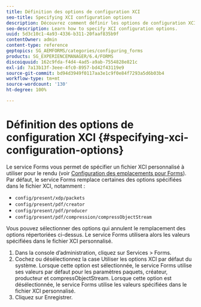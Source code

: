 ```yaml
---
title: Définition des options de configuration XCI
seo-title: Specifying XCI configuration options
description: Découvrez comment définir les options de configuration XCI.
seo-description: Learn how to specify XCI configuration options.
uuid: 5d3c10c1-4a93-4336-b311-20faaf835b9f
contentOwner: admin
content-type: reference
geptopics: SG_AEMFORMS/categories/configuring_forms
products: SG_EXPERIENCEMANAGER/6.4/FORMS
discoiquuid: 162c9fda-f4d4-4ad5-a9ab-7554828e821c
exl-id: 7a13b13f-3eee-4fc0-8957-bd42f43119e9
source-git-commit: bd94d3949f0117aa3e1c9f0e84f7293a5d6b03b4
workflow-type: tm+mt
source-wordcount: '130'
ht-degree: 100%

---
```


# Définition des options de configuration XCI {#specifying-xci-configuration-options}

Le service Forms vous permet de spécifier un fichier XCI personnalisé à utiliser pour le rendu (voir [Configuration des emplacements pour Forms](/help/forms/using/admin-help/configuring-locations-forms.md#configuring-locations-for-forms)). Par défaut, le service Forms remplace certaines des options spécifiées dans le fichier XCI, notamment :

* `config/present/xdp/packets`
* `config/present/pdf/creator`
* `config/present/pdf/producer`
* `config/present/pdf/compression/compressObjectStream`

Vous pouvez sélectionner des options qui annulent le remplacement des options répertoriées ci-dessus. Le service Forms utilisera alors les valeurs spécifiées dans le fichier XCI personnalisé.

1. Dans la console d’administration, cliquez sur Services > Forms.
1. Cochez ou désélectionnez la case Utiliser les options XCI par défaut du système. Lorsque cette option est sélectionnée, le service Forms utilise ses valeurs par défaut pour les paramètres paquets, créateur, producteur et compressObjectStream. Lorsque cette option est désélectionnée, le service Forms utilise les valeurs spécifiées dans le fichier XCI personnalisé.
1. Cliquez sur Enregistrer.
